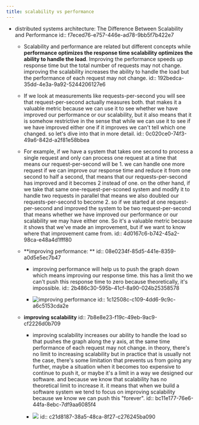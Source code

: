 ```yaml
---
title: scalability vs performance
---
```


- distributed systems architecture: The Difference Between Scalability and Performance
id:: f7eced76-e757-446e-ad78-9bb5f7b422e7
	 - Scalability and performance are related but different concepts while **performance optimizes the response time scalability optimizes the ability to handle the load**. Improving the performance speeds up response time but the total number of requests may not change. improving the scalability increases the ability to handle the load but the performance of each request may not change. 
id:: 192bedca-35dd-4e3a-9a92-5244206127e6

	 - If we look at measurements like requests-per-second you will see that request-per-second actually measures both. that makes it a valuable metric because we can use it to see whether we have improved our performance or our scalability, but it also means that it is somehow restrictive in the sense that while we can use it to see if we have improved either one if it improves we can't tell which one changed. so let's dive into that in more detail. 
id:: 0c020ce0-74f3-49a6-842d-a2f81e58bbea

	 - For example, if we have a system that takes one second to process a single request and only can process one request at a time that means our request-per-second will be 1. we can handle one more request if we can improve our response time and reduce it from one second to half a second, that means that our requests-per-second has improved and it becomes 2 instead of one. on the other hand, if we take that same one-request-per-sconed system and modify it to handle two requests in parallel that means we also doubled our requests-per-second to become 2. so if we started at one request-per-second and improved the system to be two request-per-second that means whether we have improved our performance or our scalability we may have either one. So it's a valuable metric because it shows that we've made an improvement, but if we want to know where that improvement came from.
id:: 4d0167c6-b742-45a2-98ca-e48a4d1fff80

	 - **improving performance: **
id:: 08e0234f-85d5-441e-8359-a0d5e5ec7b47
		 - improving performance will help us to push the graph down which means improving our response time. this has a limit tho we can't push this response time to zero because theoretically, it's impossible. 
id:: 2b486c30-595b-41cf-8a90-024b25358578

		 - ![improving performance](https://firebasestorage.googleapis.com/v0/b/firescript-577a2.appspot.com/o/imgs%2Fapp%2Fsoftware-architecture%2FCkzaWSbGL9.png?alt=media&token=41925dbc-9775-4c55-8df0-11a68f26b441)
id:: 1c12508c-c109-4dd6-9c9c-a6c5153cda2e

	 - **improving scalability**
id:: 7b8e8e23-f19c-49eb-9ac9-cf2226d0b709
		 - improving scalability increases our ability to handle the load so that pushes the graph along the y axis, at the same time performance of each request may not change. in theory, there's no limit to increasing scalability but in practice that is usually not the case, there's some limitation that prevents us from going any further, maybe a situation when it becomes too expensive to continue to push it, or maybe it's a limit in a way we designed our software. and because we know that scalability has no theoretical limit to increase it. it means that when we build a software system we tend to focus on improving scalability because we know we can push this "forever".
id:: bc11e177-76e6-44fa-8ebc-7df9aa6085f4

		 - ![](https://firebasestorage.googleapis.com/v0/b/firescript-577a2.appspot.com/o/imgs%2Fapp%2Fsoftware-architecture%2FKgqDpt0xFs.png?alt=media&token=18ce3ae5-8d10-42c3-8f0a-0fab648bf411)
id:: c21d8187-38a5-48ca-8f27-c276245ba090
